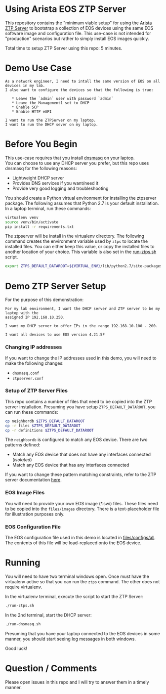 # Using Arista EOS ZTP Server

This repository contains the "minimum viable setup" for using the [Arista ZTP Server](https://github.com/arista-eosplus/ztpserver) to bootstrap
a collection of EOS devices using the same EOS software image and configuration file.  This
use-case is not intended for "production" scenarios but rather to simply install EOS images quickly.

Total time to setup ZTP Server using this repo: 5 minutes.

# Demo Use Case

    As a network engineer, I need to intall the same version of EOS on all devices in my lab.  
    I also want to configure the devices so that the following is true:
    
       * Leave the `admin` user with password `admin`
       * Leave the Management1 set to DHCP
       * Enable SCP
       * Enable HTTP eAPI

    I want to run the ZTPServer on my laptop.
    I want to run the DHCP sever on my laptop.
    
# Before You Begin

This use-case requires that you install [dnsmasq](http://www.thekelleys.org.uk/dnsmasq/doc.html) on your laptop.  
You can choose to use any DHCP server you prefer, but this repo uses dnsmasq for the following reasons:

   * Lightweight DHCP server
   * Provides DNS services if you want/need it
   * Provide very good logging and troubleshooting
   

You should create a Python virtual environment for installing the ztpserver package.  The following 
assumes that Python 2.7 is your default installation. In a laptop terminal, run these
commands:

````bash
virtualenv venv
source venv/bin/activate
pip install -r requirements.txt
````

The ztpserver will be install in the virtualenv directory.  The following command
creates the environment variable used by `ztps` to locate the installed files.  You
can either keep this value, or copy the installed files to another location of your
choice.   This variable is also set in the [run-ztps.sh](run-ztps.sh) script. 

````bash
export ZTPS_DEFAULT_DATAROOT=${VIRTUAL_ENV}/lib/python2.7/site-packages/usr/share/ztpserver
````

# Demo ZTP Server Setup

For the purpose of this demonstration:

    For my lab environment, I want the DHCP server and ZTP server to be my laptop with the
    assigned IP 192.168.10.250.
    
    I want my DHCP server to offer IPs in the range 192.168.10.100 - 200.
    
    I want all devices to use EOS version 4.21.5F
    

### Changing IP addresses

If you want to change the IP addresses used in this demo, you will need to make the following changes:

   * `dnsmasq.conf` 
   * `ztpserver.conf`
   
### Setup of ZTP Server Files

This repo contains a number of files that need to be copied into the ZTP server
installation.  Presuming you have setup `ZTPS_DEFAULT_DATAROOT`, you can run
these commands:

````bash
cp neighbordb $ZTPS_DEFAULT_DATAROOT
cp -r files $ZTPS_DEFAULT_DATAROOT
cp -r definitions $ZTPS_DEFAULT_DATAROOT
````

The `neighbordb` is configured to match any EOS device.  There are two patterns defined:

   * Match any EOS device that does not have any interfaces connected (_isolated_)
   * Match any EOS device that has any interfaces connected
   
If you want to change these pattern matching constraints, refer to the ZTP server documentation [here](https://ztpserver.readthedocs.io/en/master/config.html#dynamic-provisioning-neighbordb).

### EOS Image Files

You will need to provide your own EOS image (*.swi) files.  These files need to be copied into the
`files/images` directory.  There is a text-placeholder file for illustration purposes only.

### EOS Configuration File

The EOS configuration file used in this demo is located in [files/configs/all](files/configs/all).  The contents
of this file will be load-replaced onto the EOS device.  

# Running

You will need to have two terminal windows open.  Once must have the virtualenv active 
so that you can run the `ztps` command.  The other does not require virtualenv.

In the virtualenv terminal, execute the script to start the ZTP Server:

````bash
./run-ztps.sh
````

In the 2nd terminal, start the DHCP server:

```bash
./run-dnsmasq.sh
```

Presuming that you have your laptop connected to the EOS devices in some manner, you should start 
seeing log messages in both windows.

Good luck!

# Question / Comments

Please open issues in this repo and I will try to answer them in a timely manner.
   